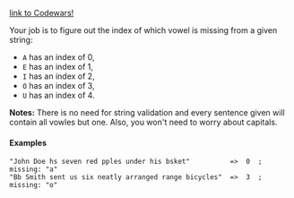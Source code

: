 [link to Codewars!](https://www.codewars.com/kata/absent-vowel)

Your job is to figure out the index of which vowel is missing from a given string:

* `A` has an index of 0,
* `E` has an index of 1,
* `I` has an index of 2,
* `O` has an index of 3,
* `U` has an index of 4.

__Notes:__ There is no need for string validation and every sentence given will contain all vowles but one. Also, you won't need to worry about capitals.

#### Examples
```
"John Doe hs seven red pples under his bsket"          =>  0  ; missing: "a"
"Bb Smith sent us six neatly arranged range bicycles"  =>  3  ; missing: "o"
```
